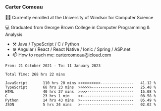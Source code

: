 ### Carter Comeau

🙋‍♂️ Currently enrolled at the University of Windsor for Computer Science

💻 Graduated from George Brown College in Computer Programming & Analysis

- ⚒️ Java / TypeScript / C / Python
- ⚙️ Angular / React / React Native / Ionic / Spring / ASP.net
- 📫 How to reach me: cartercomeau@icloud.com

<!--START_SECTION:waka-->

```text
From: 21 October 2021 - To: 11 January 2023

Total Time: 268 hrs 22 mins

JavaScript       110 hrs 20 mins >>>>>>>>>>---------------   41.12 %
TypeScript       68 hrs 23 mins  >>>>>>-------------------   25.48 %
HTML             40 hrs 27 mins  >>>>---------------------   15.08 %
C                23 hrs 1 min    >>-----------------------   08.58 %
Python           14 hrs 43 mins  >------------------------   05.49 %
JSON             5 hrs 24 mins   >------------------------   02.02 %
```

<!--END_SECTION:waka-->
